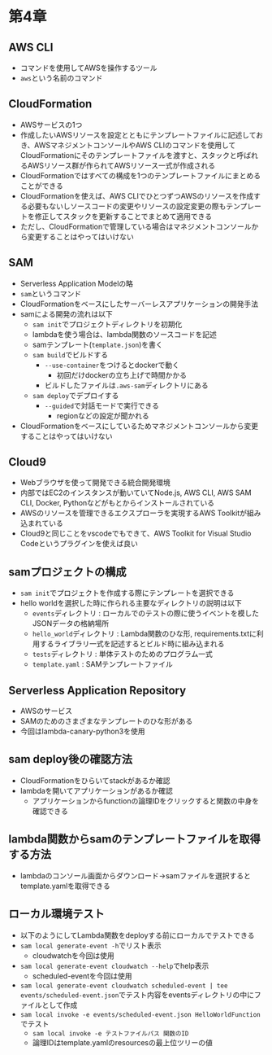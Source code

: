 # 第4章

## AWS CLI
- コマンドを使用してAWSを操作するツール
- `aws`という名前のコマンド

## CloudFormation
- AWSサービスの1つ
- 作成したいAWSリソースを設定とともにテンプレートファイルに記述しておき、AWSマネジメントコンソールやAWS CLIのコマンドを使用してCloudFormationにそのテンプレートファイルを渡すと、スタックと呼ばれるAWSリソース群が作られてAWSリソース一式が作成される
- CloudFormationではすべての構成を1つのテンプレートファイルにまとめることができる
- CloudFormationを使えば、AWS CLIでひとつずつAWSのリソースを作成する必要もないしソースコードの変更やリソースの設定変更の際もテンプレートを修正してスタックを更新することでまとめて適用できる
- ただし、CloudFormationで管理している場合はマネジメントコンソールから変更することはやってはいけない

## SAM
- Serverless Application Modelの略
- `sam`というコマンド
- CloudFormationをベースにしたサーバーレスアプリケーションの開発手法
- samによる開発の流れは以下
  - `sam init`でプロジェクトディレクトリを初期化
  - lambdaを使う場合は、lambda関数のソースコードを記述
  - samテンプレート(`template.json`)を書く
  - `sam build`でビルドする
    - `--use-container`をつけるとdockerで動く
      - 初回だけdockerの立ち上げで時間かかる 
    - ビルドしたファイルは`.aws-sam`ディレクトリにある
  - `sam deploy`でデプロイする
    - `--guided`で対話モードで実行できる
      - regionなどの設定が聞かれる
- CloudFormationをベースにしているためマネジメントコンソールから変更することはやってはいけない

## Cloud9
- Webブラウザを使って開発できる統合開発環境
- 内部ではEC2のインスタンスが動いていてNode.js, AWS CLI, AWS SAM CLI, Docker, Pythonなどがもとからインストールされている
- AWSのリソースを管理できるエクスプローラを実現するAWS Toolkitが組み込まれている
- Cloud9と同じことをvscodeでもできて、AWS Toolkit for Visual Studio Codeというプラグインを使えば良い

## samプロジェクトの構成
- `sam init`でプロジェクトを作成する際にテンプレートを選択できる
- hello worldを選択した時に作られる主要なディレクトリの説明は以下
  - `events`ディレクトリ : ローカルでのテストの際に使うイベントを模したJSONデータの格納場所
  - `hello_world`ディレクトリ : Lambda関数のひな形, requirements.txtに利用するライブラリ一式を記述するとビルド時に組み込まれる
  - `tests`ディレクトリ : 単体テストのためのプログラム一式
  - `template.yaml` : SAMテンプレートファイル


## Serverless Application Repository
- AWSのサービス
- SAMのためのさまざまなテンプレートのひな形がある
- 今回はlambda-canary-python3を使用

## sam deploy後の確認方法
- CloudFormationをひらいてstackがあるか確認
- lambdaを開いてアプリケーションがあるか確認
  - アプリケーションからfunctionの論理IDをクリックすると関数の中身を確認できる

## lambda関数からsamのテンプレートファイルを取得する方法
- lambdaのコンソール画面からダウンロード->samファイルを選択するとtemplate.yamlを取得できる

## ローカル環境テスト
- 以下のようにしてLambda関数をdeployする前にローカルでテストできる
- `sam local generate-event -h`でリスト表示
  - cloudwatchを今回は使用
- `sam local generate-event cloudwatch --help`でhelp表示
  - scheduled-eventを今回は使用
- `sam local generate-event cloudwatch scheduled-event | tee events/scheduled-event.json`でテスト内容をeventsディレクトリの中にファイルとして作成
- `sam local invoke -e events/scheduled-event.json HelloWorldFunction`でテスト
  - `sam local invoke -e テストファイルパス 関数のID`
  - 論理IDはtemplate.yamlのresourcesの最上位ツリーの値